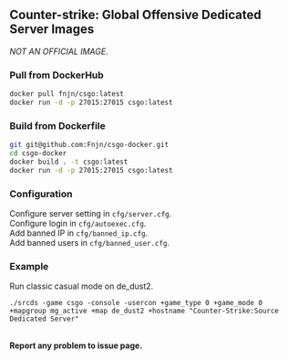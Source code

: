 ##  Counter-strike: Global Offensive Dedicated Server Images
*NOT AN OFFICIAL IMAGE.*<br/>

### Pull from DockerHub
```bash
docker pull fnjn/csgo:latest
docker run -d -p 27015:27015 csgo:latest
```

### Build from Dockerfile
```bash
git git@github.com:Fnjn/csgo-docker.git
cd csgo-docker
docker build . -t csgo:latest
docker run -d -p 27015:27015 csgo:latest
```

### Configuration
Configure server setting in `cfg/server.cfg`.<br/>
Configure login in `cfg/autoexec.cfg`.<br/>
Add banned IP in `cfg/banned_ip.cfg`.<br/>
Add banned users in `cfg/banned_user.cfg`.<br/>

### Example
Run classic casual mode on de_dust2.
```
./srcds -game csgo -console -usercon +game_type 0 +game_mode 0 +mapgroup mg_active +map de_dust2 +hostname "Counter-Strike:Source Dedicated Server"
```

<br/>**Report any problem to issue page.**<br/>
